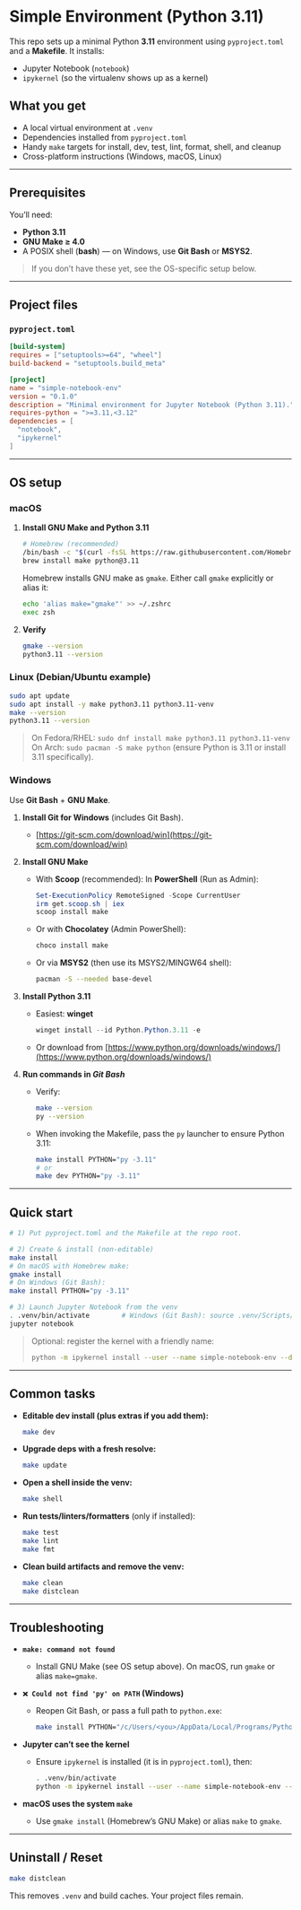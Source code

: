
# Simple Environment (Python 3.11)

This repo sets up a minimal Python **3.11** environment using `pyproject.toml` and a **Makefile**. It installs:

* Jupyter Notebook (`notebook`)
* `ipykernel` (so the virtualenv shows up as a kernel)

## What you get

* A local virtual environment at `.venv`
* Dependencies installed from `pyproject.toml`
* Handy `make` targets for install, dev, test, lint, format, shell, and cleanup
* Cross-platform instructions (Windows, macOS, Linux)

---

## Prerequisites

You’ll need:

* **Python 3.11**
* **GNU Make ≥ 4.0**
* A POSIX shell (**bash**) — on Windows, use **Git Bash** or **MSYS2**.

> If you don’t have these yet, see the OS-specific setup below.

---

## Project files

### `pyproject.toml`

```toml
[build-system]
requires = ["setuptools>=64", "wheel"]
build-backend = "setuptools.build_meta"

[project]
name = "simple-notebook-env"
version = "0.1.0"
description = "Minimal environment for Jupyter Notebook (Python 3.11)."
requires-python = ">=3.11,<3.12"
dependencies = [
  "notebook",
  "ipykernel"
]
```



---

## OS setup

### macOS

1. **Install GNU Make and Python 3.11**

   ```bash
   # Homebrew (recommended)
   /bin/bash -c "$(curl -fsSL https://raw.githubusercontent.com/Homebrew/install/HEAD/install.sh)"
   brew install make python@3.11
   ```

   Homebrew installs GNU make as `gmake`. Either call `gmake` explicitly or alias it:

   ```bash
   echo 'alias make="gmake"' >> ~/.zshrc
   exec zsh
   ```

2. **Verify**

   ```bash
   gmake --version
   python3.11 --version
   ```

### Linux (Debian/Ubuntu example)

```bash
sudo apt update
sudo apt install -y make python3.11 python3.11-venv
make --version
python3.11 --version
```

> On Fedora/RHEL: `sudo dnf install make python3.11 python3.11-venv`
> On Arch: `sudo pacman -S make python` (ensure Python is 3.11 or install 3.11 specifically).

### Windows

Use **Git Bash** + **GNU Make**.

1. **Install Git for Windows** (includes Git Bash).

   * [https://git-scm.com/download/win](https://git-scm.com/download/win)

2. **Install GNU Make**

   * With **Scoop** (recommended):
     In **PowerShell** (Run as Admin):

     ```powershell
     Set-ExecutionPolicy RemoteSigned -Scope CurrentUser
     irm get.scoop.sh | iex
     scoop install make
     ```
   * Or with **Chocolatey** (Admin PowerShell):

     ```powershell
     choco install make
     ```
   * Or via **MSYS2** (then use its MSYS2/MINGW64 shell):

     ```bash
     pacman -S --needed base-devel
     ```

3. **Install Python 3.11**

   * Easiest: **winget**

     ```powershell
     winget install --id Python.Python.3.11 -e
     ```
   * Or download from [https://www.python.org/downloads/windows/](https://www.python.org/downloads/windows/)

4. **Run commands in *Git Bash***

   * Verify:

     ```bash
     make --version
     py --version
     ```
   * When invoking the Makefile, pass the `py` launcher to ensure Python 3.11:

     ```bash
     make install PYTHON="py -3.11"
     # or
     make dev PYTHON="py -3.11"
     ```

---

## Quick start

```bash
# 1) Put pyproject.toml and the Makefile at the repo root.

# 2) Create & install (non-editable)
make install
# On macOS with Homebrew make:
gmake install
# On Windows (Git Bash):
make install PYTHON="py -3.11"

# 3) Launch Jupyter Notebook from the venv
. .venv/bin/activate        # Windows (Git Bash): source .venv/Scripts/activate
jupyter notebook
```

> Optional: register the kernel with a friendly name:
>
> ```bash
> python -m ipykernel install --user --name simple-notebook-env --display-name "Python 3.11 (simple)"
> ```

---

## Common tasks

* **Editable dev install (plus extras if you add them):**

  ```bash
  make dev
  ```
* **Upgrade deps with a fresh resolve:**

  ```bash
  make update
  ```
* **Open a shell inside the venv:**

  ```bash
  make shell
  ```
* **Run tests/linters/formatters** (only if installed):

  ```bash
  make test
  make lint
  make fmt
  ```
* **Clean build artifacts and remove the venv:**

  ```bash
  make clean
  make distclean
  ```

---

## Troubleshooting

* **`make: command not found`**

  * Install GNU Make (see OS setup above). On macOS, run `gmake` or alias `make=gmake`.

* **`❌ Could not find 'py' on PATH` (Windows)**

  * Reopen Git Bash, or pass a full path to `python.exe`:

    ```bash
    make install PYTHON="/c/Users/<you>/AppData/Local/Programs/Python/Python311/python.exe"
    ```

* **Jupyter can’t see the kernel**

  * Ensure `ipykernel` is installed (it is in `pyproject.toml`), then:

    ```bash
    . .venv/bin/activate
    python -m ipykernel install --user --name simple-notebook-env --display-name "Python 3.11 (simple)"
    ```

* **macOS uses the system `make`**

  * Use `gmake install` (Homebrew’s GNU Make) or alias `make` to `gmake`.

---

## Uninstall / Reset

```bash
make distclean
```

This removes `.venv` and build caches. Your project files remain.
